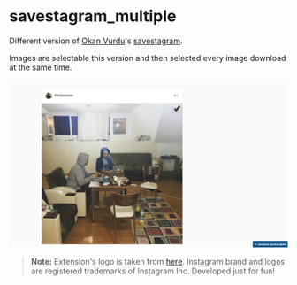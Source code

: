 # savestagram_multiple
Different version of [Okan Vurdu](https://github.com/okan)'s [savestagram](#).

Images are selectable this version and then selected every image download at the same time.

![savestagram_multiple](https://github.com/ahmetozantekin/savestagram_multiple/blob/master/screenshoot.png)

> **Note:** Extension's logo is taken from [here](https://www.iconfinder.com/icons/1078774/instagram_logo_media_social_icon#size=128). Instagram brand and logos are registered trademarks of Instagram Inc. Developed just for fun!

